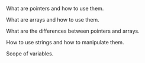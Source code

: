 What are pointers and how to use them.

What are arrays and how to use them.

What are the differences between pointers and arrays.

How to use strings and how to manipulate them.

Scope of variables.
